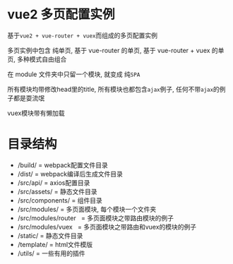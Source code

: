 # vue2 多页配置实例

基于`vue2 + vue-router + vuex`而组成的多页配置实例

多页实例中包含 纯单页, 基于 vue-router 的单页, 基于 vue-router + vuex 的单页, 多种模式自由组合

在 module 文件夹中只留一个模块, 就变成 纯`SPA`

所有模块均带修改head里的title, 所有模块也都包含`ajax`例子, 任何不带`ajax`的例子都是耍流氓

vuex模块带有懒加载



# 目录结构
- /build/          = webpack配置文件目录
- /dist/           = webpack编译后生成文件目录
- /src/api/        = axios配置目录
- /src/assets/     = 静态文件目录
- /src/components/ = 组件目录
- /src/modules/    = 多页面模块, 每个模块一个文件夹
- /src/modules/router    = 多页面模块之带路由模块的例子
- /src/modules/vuex    = 多页面模块之带路由和vuex的模块的例子
- /static/         = 静态文件目录
- /template/       = html文件模版
- /utils/          = 一些有用的插件
